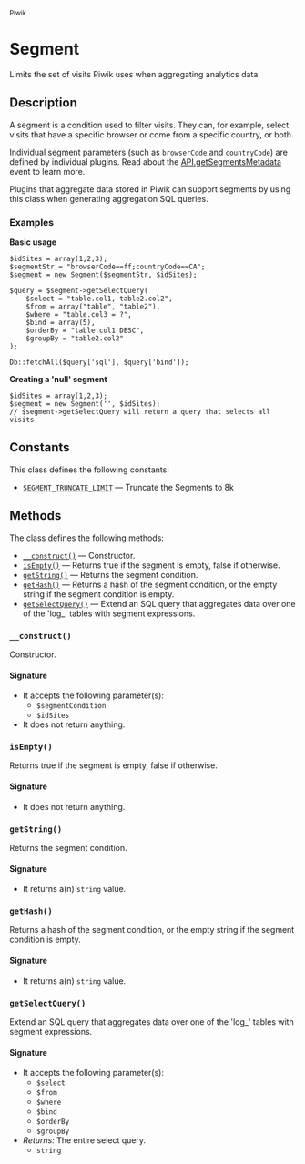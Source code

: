 <small>Piwik</small>

Segment
=======

Limits the set of visits Piwik uses when aggregating analytics data.

Description
-----------

A segment is a condition used to filter visits. They can, for example,
select visits that have a specific browser or come from a specific
country, or both.

Individual segment parameters (such as `browserCode` and `countryCode`)
are defined by individual plugins. Read about the [API.getSegmentsMetadata](#)
event to learn more.

Plugins that aggregate data stored in Piwik can support segments by
using this class when generating aggregation SQL queries.

### Examples

**Basic usage**

    $idSites = array(1,2,3);
    $segmentStr = "browserCode==ff;countryCode==CA";
    $segment = new Segment($segmentStr, $idSites);

    $query = $segment->getSelectQuery(
        $select = "table.col1, table2.col2",
        $from = array("table", "table2"),
        $where = "table.col3 = ?",
        $bind = array(5),
        $orderBy = "table.col1 DESC",
        $groupBy = "table2.col2"
    );
    
    Db::fetchAll($query['sql'], $query['bind']);

**Creating a 'null' segment**

    $idSites = array(1,2,3);
    $segment = new Segment('', $idSites);
    // $segment->getSelectQuery will return a query that selects all visits


Constants
---------

This class defines the following constants:

- [`SEGMENT_TRUNCATE_LIMIT`](#segment_truncate_limit) &mdash; Truncate the Segments to 8k

Methods
-------

The class defines the following methods:

- [`__construct()`](#__construct) &mdash; Constructor.
- [`isEmpty()`](#isempty) &mdash; Returns true if the segment is empty, false if otherwise.
- [`getString()`](#getstring) &mdash; Returns the segment condition.
- [`getHash()`](#gethash) &mdash; Returns a hash of the segment condition, or the empty string if the segment condition is empty.
- [`getSelectQuery()`](#getselectquery) &mdash; Extend an SQL query that aggregates data over one of the 'log_' tables with segment expressions.

<a name="__construct" id="__construct"></a>
### `__construct()`

Constructor.

#### Signature

- It accepts the following parameter(s):
    - `$segmentCondition`
    - `$idSites`
- It does not return anything.

<a name="isempty" id="isempty"></a>
### `isEmpty()`

Returns true if the segment is empty, false if otherwise.

#### Signature

- It does not return anything.

<a name="getstring" id="getstring"></a>
### `getString()`

Returns the segment condition.

#### Signature

- It returns a(n) `string` value.

<a name="gethash" id="gethash"></a>
### `getHash()`

Returns a hash of the segment condition, or the empty string if the segment condition is empty.

#### Signature

- It returns a(n) `string` value.

<a name="getselectquery" id="getselectquery"></a>
### `getSelectQuery()`

Extend an SQL query that aggregates data over one of the 'log_' tables with segment expressions.

#### Signature

- It accepts the following parameter(s):
    - `$select`
    - `$from`
    - `$where`
    - `$bind`
    - `$orderBy`
    - `$groupBy`
- _Returns:_ The entire select query.
    - `string`

